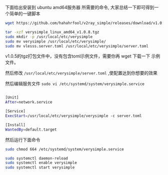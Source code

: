 
下面给出安装到 ubuntu amd64服务器 所需要的命令, 大家总结一下即可得到一个简单的一键脚本


```sh
wget https://github.com/hahahrfool/v2ray_simple/releases/download/v1.0.8/verysimple_linux_amd64_v1.0.8.tgz

tar -xzf verysimple_linux_amd64_v1.0.8.tgz
sudo mkdir -p /usr/local/etc/verysimple
sudo mv verysimple /usr/local/etc/verysimple/
sudo mv vlesss.server.toml /usr/local/etc/verysimple/server.toml

```

v1.0.5的tgz打包文件中，没有包含toml示例文件，需要你再 wget 下载一下 示例文件。

然后修改 `/usr/local/etc/verysimple/server.toml` ,使配置达到你想要的效果


然后编辑服务文件
`sudo vi /etc/systemd/system/verysimple.service`

```sh

[Unit]
After=network.service

[Service]
ExecStart=/usr/local/etc/verysimple/verysimple -c server.toml

[Install]
WantedBy=default.target
```

然后运行下面命令
```sh
sudo chmod 664 /etc/systemd/system/verysimple.service

sudo systemctl daemon-reload
sudo systemctl enable verysimple
sudo systemctl start verysimple
```

